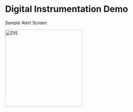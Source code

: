 # Digital Instrumentation Demo

Sample Alert Screen

<img src="https://user-images.githubusercontent.com/53931676/214885066-8d9c582c-9473-4a78-8487-9516bc305513.jpg" alt="DIS" width=250/>